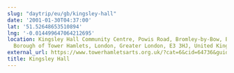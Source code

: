 ```yaml
---
slug: "daytrip/eu/gb/kingsley-hall"
date: '2001-01-30T04:37:00'
lat: '51.52648653510894'
lng: '-0.014499647064212695'
location: Kingsley Hall Community Centre, Powis Road, Bromley-by-Bow, Bow, London
  Borough of Tower Hamlets, London, Greater London, E3 3HJ, United Kingdom
external_url: https://www.towerhamletsarts.org.uk/?cat=6&cid=64736&guide=Venues
title: Kingsley Hall
---
```



